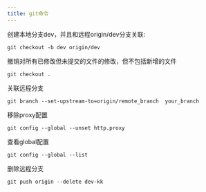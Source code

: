 ```yaml
---
title: git命令
---
```



创建本地分支dev，并且和远程origin/dev分支关联:

```git
git checkout -b dev origin/dev
```



撤销对所有已修改但未提交的文件的修改，但不包括新增的文件

```git
git checkout .  
```



关联远程分支

```git
git branch --set-upstream-to=origin/remote_branch  your_branch
```



移除proxy配置

```git
git config --global --unset http.proxy  
```



查看global配置

```git
git config --global --list
```



删除远程分支

```git
git push origin --delete dev-kk
```

